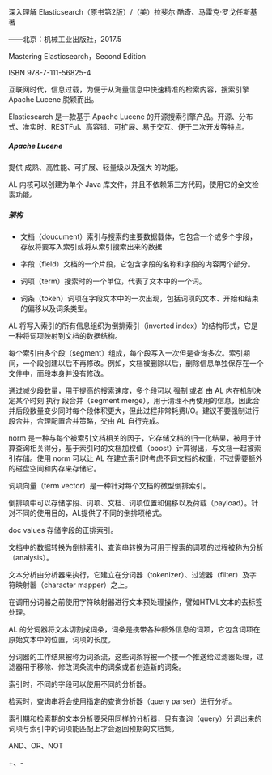 深入理解 Elasticsearch（原书第2版）/（美）拉斐尔·酷奇、马雷克·罗戈任斯基 著

——北京：机械工业出版社，2017.5

Mastering Elasticsearch，Second Edition

ISBN 978-7-111-56825-4

互联网时代，信息过载，为便于从海量信息中快速精准的检索内容，搜索引擎 Apache Lucene 脱颖而出。

Elasticsearch 是一款基于 Apache Lucene 的开源搜索引擎产品。开源、分布式、准实时、RESTFul、高容错、可扩展、易于交互、便于二次开发等特点。

##### Apache Lucene 

提供 成熟、高性能、可扩展、轻量级以及强大 的功能。

AL 内核可以创建为单个 Java 库文件，并且不依赖第三方代码，使用它的全文检索功能。

##### 架构

- 文档（doucument）索引与搜索的主要数据载体，它包含一个或多个字段，存放将要写入索引或将从索引搜索出来的数据

- 字段（field）文档的一个片段，它包含字段的名称和字段的内容两个部分。

- 词项（term）搜索时的一个单位，代表了文本中的一个词。

- 词条（token）词项在字段文本中的一次出现，包括词项的文本、开始和结束的偏移以及词条类型。

AL 将写入索引的所有信息组织为倒排索引（inverted index）的结构形式，它是一种将词项映射到文档的数据结构。

每个索引由多个段（segment）组成，每个段写入一次但是查询多次。索引期间，一个段创建以后不再修改。例如，文档被删除以后，删除信息单独保存在一个文件中，而段本身并没有修改。

通过减少段数量，用于提高的搜索速度，多个段可以 强制 或者 由 AL 内在机制决定某个时刻 执行 段合并（segment merge），用于清理不再使用的信息，因此合并后段数量变少同时每个段体积更大，但此过程非常耗费I/O。建议不要强制进行段合并，合理配置合并策略，交由 AL 自行完成。

norm 是一种与每个被索引文档相关的因子，它存储文档的归一化结果，被用于计算查询相关得分，基于索引时的文档加权值（boost）计算得出，与文档一起被索引存储。使用 norm 可以让 AL 在建立索引时考虑不同文档的权重，不过需要额外的磁盘空间和内存来存储它。

词项向量（term vector）是一种针对每个文档的微型倒排索引。

倒排项中可以存储字段、词项、文档、词项位置和偏移以及荷载（payload）。针对不同的使用目的，AL提供了不同的倒排项格式。

doc values 存储字段的正排索引。

文档中的数据转换为倒排索引、查询串转换为可用于搜索的词项的过程被称为分析（analysis）。

文本分析由分析器来执行，它建立在分词器（tokenizer）、过滤器（filter）及字符映射器（character mapper）之上。

在调用分词器之前使用字符映射器进行文本预处理操作，譬如HTML文本的去标签处理。

AL 的分词器将文本切割成词条，词条是携带各种额外信息的词项，它包含词项在原始文本中的位置，词项的长度。

分词器的工作结果被称为词条流，这些词条将被一个接一个推送给过滤器处理，过滤器用于移除、修改词条流中的词条或者创造新的词条。

索引时，不同的字段可以使用不同的分析器。

检索时，查询串将会使用指定的查询分析器（query parser）进行分析。

索引期和检索期的文本分析要采用同样的分析器，只有查询（query）分词出来的词项与索引中的词项能匹配上才会返回预期的文档集。



AND、OR、NOT

+、-
